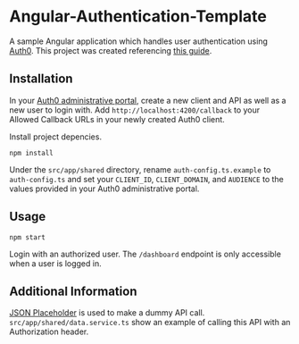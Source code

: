 # Angular-Authentication-Template

A sample Angular application which handles user authentication using [Auth0](https://auth0.com/).  This project was created referencing [this guide](https://auth0.com/blog/angular-2-authentication/).

## Installation
In your [Auth0 administrative portal](https://manage.auth0.com/), create a new client and API as well as a new user to login with.  Add ```http://localhost:4200/callback``` to your Allowed Callback URLs in your newly created Auth0 client. 


Install project depencies.

```
npm install
```

Under the ```src/app/shared``` directory, rename ```auth-config.ts.example``` to ```auth-config.ts``` and set your ```CLIENT_ID```, ```CLIENT_DOMAIN```, and ```AUDIENCE``` to the values provided in your Auth0 administrative portal.
## Usage
```
npm start
```

Login with an authorized user.  The ```/dashboard``` endpoint is only accessible when a user is logged in. 

## Additional Information
[JSON Placeholder](https://jsonplaceholder.typicode.com/) is used to make a dummy API call.  ```src/app/shared/data.service.ts``` show an example of calling this API with an Authorization header.
